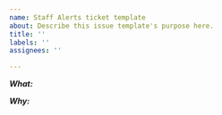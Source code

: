 ```yaml
---
name: Staff Alerts ticket template
about: Describe this issue template's purpose here.
title: ''
labels: ''
assignees: ''

---
```


***What:*** 

***Why:***
